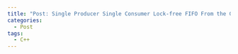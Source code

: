```yaml
---
title: "Post: Single Producer Single Consumer Lock-free FIFO From the Ground Up - Charles Frasch - CppCon 2023"
categories:
  - Post
tags:
  - C++
---
```


